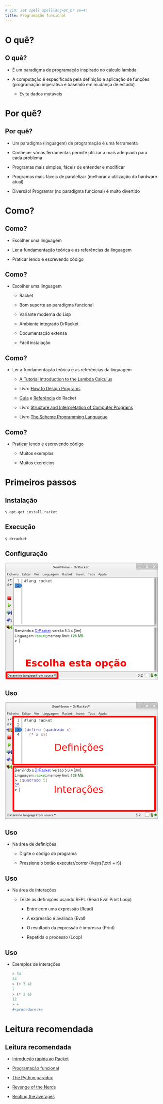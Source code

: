 ```yaml
---
# vim: set spell spelllang=pt_br sw=4:
title: Programação funcional
---
```


O quê?
======

## O quê?

- É um paradigma de programação inspirado no cálculo lambda

- A computação é especificada pela definição e aplicação de funções
  (programação imperativa é baseado em mudança de estado)

    - Evita dados mutáveis



Por quê?
========

## Por quê?

-   Um paradigma (linguagem) de programação é uma ferramenta

-   Conhecer várias ferramentas permite utilizar a mais adequada para cada problema

-   Programas mais simples, fáceis de entender e modificar

-   Programas mais fáceis de paralelizar (melhorar a utilização do hardware atual)

-   Diversão! Programar (no paradigma funcional) é muito divertido



Como?
=====

## Como?

- Escolher uma linguagem

- Ler a fundamentação teórica e as referências da linguagem

- Praticar lendo e escrevendo código


## Como?

- Escolher uma linguagem

    - Racket

    - Bom suporte ao paradigma funcional

    - Variante moderna do Lisp

    - Ambiente integrado DrRacket

    - Documentação extensa

    - Fácil instalação


## Como?

- Ler a fundamentação teórica e as referências da linguagem

    - [A Tutorial Introduction to the Lambda Calculus](http://www.inf.fu-berlin.de/lehre/WS03/alpi/lambda.pdf)

    - Livro [How to Design Programs](http://htdp.org/)

    - [Guia](http://docs.racket-lang.org/guide/index.html)
      e [Referência](http://docs.racket-lang.org/reference/) do Racket

    - Livro [Structure and Interpretation of Computer Programs](https://mitpress.mit.edu/sicp/)

    - Livro [The Scheme Programming Languague](http://www.scheme.com/tspl4/ )


## Como?

- Praticar lendo e escrevendo código

    - Muitos exemplos

    - Muitos exercícios



Primeiros passos
================

## Instalação

```console
$ apt-get install racket
```


## Execução

```console
$ drracket
```


## Configuração

![](imagens/drracket-config.png)


## Uso

![](imagens/drracket-exemplo.png)


## Uso

- Na área de definições

    - Digite o código do programa

    - Pressione o botão executar/correr (\keys{\ctrl + r})


## Uso

- Na área de interações

    - Teste as definições usando REPL (Read Eval Print Loop)

        - Entre com uma expressão (Read)

        - A expressão é avaliada (Eval)

        - O resultado da expressão é impressa (Print)

        - Repetida o processo (Loop)


## Uso

- Exemplos de interações

    ```scheme
    > 34
    34
    > (+ 3 4)
    7
    > (* 2 6)
    12
    > +
    #<procedure:+>
    ```



Leitura recomendada
===================

## Leitura recomendada

- [Introdução rápida ao Racket](http://docs.racket-lang.org/quick/)

- [Programação funcional](https://en.wikipedia.org/wiki/Functional_programming)

- [The Python paradox](http://www.paulgraham.com/pypar.html)

- [Revenge of the Nerds](http://www.paulgraham.com/icad.html)

- [Beating the averages](http://www.paulgraham.com/avg.html)
